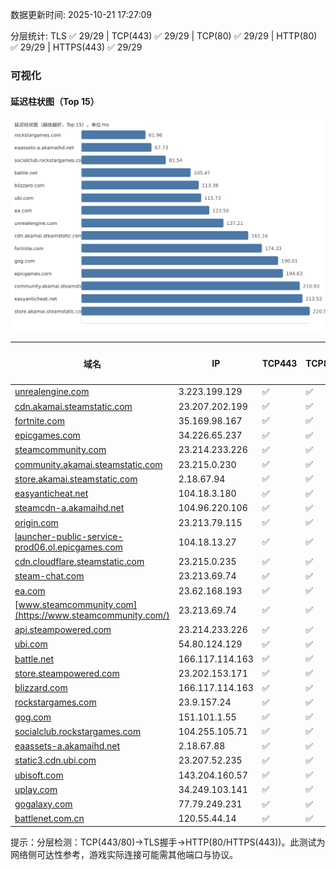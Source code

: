 数据更新时间: 2025-10-21 17:27:09

分层统计: TLS ✅ 29/29 | TCP(443) ✅ 29/29 | TCP(80) ✅ 29/29 | HTTP(80) ✅ 29/29 | HTTPS(443) ✅ 29/29

### 可视化

#### 延迟柱状图（Top 15）

![Latency Chart](latency_chart.svg)

| 域名 | IP | TCP443 | TCP80 | TLS 握手 | HTTP(80) | 状态码 | HTTPS(443) | 状态码(HTTPS) | 延迟(ms) |
|---|---|---|---|---|---|---|---|---|---|
| [unrealengine.com](https://unrealengine.com/) | 3.223.199.129 | ✅ | ✅ | ✅ | ✅ | 301 | ✅ | 301 | 137.21 |
| [cdn.akamai.steamstatic.com](https://cdn.akamai.steamstatic.com/) | 23.207.202.199 | ✅ | ✅ | ✅ | ✅ | 200 | ✅ | 200 | 161.16 |
| [fortnite.com](https://fortnite.com/) | 35.169.98.167 | ✅ | ✅ | ✅ | ✅ | 301 | ✅ | 301 | 174.33 |
| [epicgames.com](https://epicgames.com/) | 34.226.65.237 | ✅ | ✅ | ✅ | ✅ | 301 | ✅ | 302 | 194.63 |
| [steamcommunity.com](https://steamcommunity.com/) | 23.214.233.226 | ✅ | ✅ | ✅ | ✅ | 302 | ✅ | 200 | 239.58 |
| [community.akamai.steamstatic.com](https://community.akamai.steamstatic.com/) | 23.215.0.230 | ✅ | ✅ | ✅ | ✅ | 403 | ✅ | 403 | 210.93 |
| [store.akamai.steamstatic.com](https://store.akamai.steamstatic.com/) | 2.18.67.94 | ✅ | ✅ | ✅ | ✅ | 403 | ✅ | 403 | 220.57 |
| [easyanticheat.net](https://easyanticheat.net/) | 104.18.3.180 | ✅ | ✅ | ✅ | ✅ | 301 | ✅ | 301 | 213.52 |
| [steamcdn-a.akamaihd.net](https://steamcdn-a.akamaihd.net/) | 104.96.220.106 | ✅ | ✅ | ✅ | ✅ | 200 | ✅ | 200 | 223.16 |
| [origin.com](https://origin.com/) | 23.213.79.115 | ✅ | ✅ | ✅ | ✅ | 301 | ✅ | 301 | 231.12 |
| [launcher-public-service-prod06.ol.epicgames.com](https://launcher-public-service-prod06.ol.epicgames.com/) | 104.18.13.27 | ✅ | ✅ | ✅ | ✅ | 404 | ✅ | 404 | 247.74 |
| [cdn.cloudflare.steamstatic.com](https://cdn.cloudflare.steamstatic.com/) | 23.215.0.235 | ✅ | ✅ | ✅ | ✅ | 200 | ✅ | 200 | 245.76 |
| [steam-chat.com](https://steam-chat.com/) | 23.213.69.74 | ✅ | ✅ | ✅ | ✅ | 302 | ✅ | 404 | 256.83 |
| [ea.com](https://ea.com/) | 23.62.168.193 | ✅ | ✅ | ✅ | ✅ | 301 | ✅ | 301 | 123.55 |
| [www.steamcommunity.com](https://www.steamcommunity.com/) | 23.213.69.74 | ✅ | ✅ | ✅ | ✅ | 302 | ✅ | 302 | 275.75 |
| [api.steampowered.com](https://api.steampowered.com/) | 23.214.233.226 | ✅ | ✅ | ✅ | ✅ | 404 | ✅ | 404 | 338.01 |
| [ubi.com](https://ubi.com/) | 54.80.124.129 | ✅ | ✅ | ✅ | ✅ | 301 | ✅ | 301 | 115.73 |
| [battle.net](https://battle.net/) | 166.117.114.163 | ✅ | ✅ | ✅ | ✅ | 301 | ✅ | 301 | 105.47 |
| [store.steampowered.com](https://store.steampowered.com/) | 23.202.153.171 | ✅ | ✅ | ✅ | ✅ | 302 | ✅ | 200 | 382.45 |
| [blizzard.com](https://blizzard.com/) | 166.117.114.163 | ✅ | ✅ | ✅ | ✅ | 302 | ✅ | 302 | 113.38 |
| [rockstargames.com](https://rockstargames.com/) | 23.9.157.24 | ✅ | ✅ | ✅ | ✅ | 301 | ✅ | 301 | 61.96 |
| [gog.com](https://gog.com/) | 151.101.1.55 | ✅ | ✅ | ✅ | ✅ | 301 | ✅ | 301 | 190.01 |
| [socialclub.rockstargames.com](https://socialclub.rockstargames.com/) | 104.255.105.71 | ✅ | ✅ | ✅ | ✅ | 301 | ✅ | 307 | 81.54 |
| [eaassets-a.akamaihd.net](https://eaassets-a.akamaihd.net/) | 2.18.67.88 | ✅ | ✅ | ✅ | ✅ | 404 | ✅ | 404 | 67.73 |
| [static3.cdn.ubi.com](https://static3.cdn.ubi.com/) | 23.207.52.235 | ✅ | ✅ | ✅ | ✅ | 401 | ✅ | 401 | 299.55 |
| [ubisoft.com](https://ubisoft.com/) | 143.204.160.57 | ✅ | ✅ | ✅ | ✅ | 301 | ✅ | 301 | 307.18 |
| [uplay.com](https://uplay.com/) | 34.249.103.141 | ✅ | ✅ | ✅ | ✅ | 301 | ✅ | 301 | 326.81 |
| [gogalaxy.com](https://gogalaxy.com/) | 77.79.249.231 | ✅ | ✅ | ✅ | ✅ | 301 | ✅ | 301 | 451.45 |
| [battlenet.com.cn](https://battlenet.com.cn/) | 120.55.44.14 | ✅ | ✅ | ✅ | ✅ | 308 | ✅ | 302 | 1048.26 |

提示：分层检测：TCP(443/80)→TLS握手→HTTP(80/HTTPS(443))。此测试为网络侧可达性参考，游戏实际连接可能需其他端口与协议。